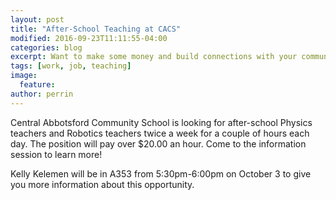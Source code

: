 ```yaml
---
layout: post
title: "After-School Teaching at CACS"
modified: 2016-09-23T11:11:55-04:00
categories: blog
excerpt: Want to make some money and build connections with your community?
tags: [work, job, teaching]
image:
  feature:  
author: perrin
---
```


Central Abbotsford Community School is looking for after-school Physics teachers and Robotics teachers twice a week for a couple of hours each day. The position will pay over $20.00 an hour. Come to the information session to learn more!

Kelly Kelemen will be in A353 from 5:30pm-6:00pm on October 3 to give you more information about this opportunity.
